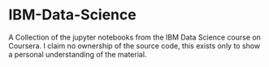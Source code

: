 # IBM-Data-Science
A Collection of the jupyter notebooks from the IBM Data Science course on Coursera. 
I claim no ownership of the source code, this exists only to show a personal understanding of the material.
